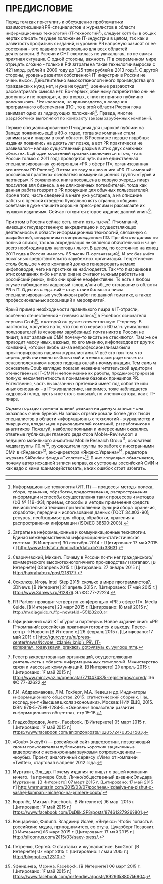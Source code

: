 ПРЕДИСЛОВИЕ
=====================

Перед тем как приступить к обсуждению проблематики взаимоотношений
PR-специалистов и журналистов в области информационных технологий
(IT-технологий[^1]), следует хотя бы в общих чертах описать текущее
положение IT-индустрии в целом, так как и развитость профильных изданий,
и уровень PR напрямую зависят от её состояния – это правило универсально
для всех областей деятельности. В России и СНГ сложилась не уникальная,
но не самая приятная ситуация. С одной стороны, важность IT в
современном мире отрицать сложно – только в РФ затраты на такие
технологии выросли с 421 млрд. рублей в 2009 году до 1,25 трлн рублей в
2013 году[^2]. С другой стороны, уровень развития собственной
IT-индустрии в России не очень высок. Действительно высокотехнологичного
производства для гражданских нужд нет, и уже не будет[^3]. Военные
разработки рассматривать смысла нет. Во-первых, обычному потребителю они
не доступны и не подходят, а, во-вторых, о них не принято публично
рассказывать. Что касается, не производства, а создания программного
обеспечения (ПО), то в этой области Россия пока занимает одно из
лидирующих положений[^4].
Правда, многие разработчики выполняют по контракту заказы зарубежных
компаний.

Первые специализированные IT-издания для широкой публики на Западе
появились ещё в 80-х годах, тогда же компании стали заниматься и пиаром
в этой области. В России же первые подобные издания появились на десять
лет позже, а вот PR практически не развивался – налицо существенный
разрыв в этих двух смежных областях. Ещё один косвенный признак
заключается в том, что в России только c 2011 года проводится чуть ли не
единственная специализированная конференция «PR в сфере IT»,
организованная агентством PR Partner[^5]. В этом же году вышла книга «PR
IT-компаний: российская практика» основателя коммуникационной группы
«Гуров и партнеры». К сожалению, книга посвящена в первую очередь пиару
продуктов для бизнеса, а не для конечных потребителей, тогда как данная
работа говорит о PR продукции для обычных пользователей. Кроме того,
часть сведений в книге уже устарела, а на описание работы с прессой
отведено буквально пять страниц с общими советами в духе «пишите хорошие
пресс-релизы и рассылайте их нужным изданиям». Сейчас готовится второе
издание данной книги[^6].

При этом в России сейчас есть почти пять тысяч[^7] IT-компаний, имеющих
государственную аккредитацию и осуществляющих деятельность в области
информационных технологий, связанную с разработкой, внедрением и
сопровождением ПО. Причём это далеко не полный список, так как
аккредитация не является обязательной и чаще всего необходима для
налоговых льгот. В целом, по состоянию на конец 2013 года в России
имелось 65 тысяч IT-организаций[^8]. И это без учёта локальных
представительств зарубежных организаций. Теоретически столь большое
число компаний должно генерировать немало инфоповодов, чего на практике
не наблюдается. Так что пиарщиков в этих компаниях либо нет или они не
считают нужным работать на российский рынок, либо они крайне
неэффективны. То есть в любом случае наблюдается кадровый голод и/или
общее отставание в области PR в IT. Одно из следствий – отсутствие
большого числа специализированных учебников и работ по данной тематике,
а также профессиональных ассоциаций и мероприятий.

Яркий пример необходимости правильного пиара в IT-отрасли, особенно
отечественной – гневная запись[^9] в Facebook основателя сервиса
Coub[^10], в которой он ругает отечественную IT-прессу. В частности,
жалуется на то, что про его сервис с 60 млн. уникальных пользователей (в
основном зарубежных) почти никто в России не пишет, а вот западные СМИ
почему-то писать не стесняются. Там же он приводит массу иных, важных,
по его мнению, инфоповодов от других компаний, которые якобы из-за
непрофессионализма были проигнорированы нашими журналистами. И всё это
при том, что сервис действительно любопытный и в некотором роде является
основоположником нового подвида онлайн-коммуникации. Тем самым
основатель Coub наглядно показал незнание читательской аудитории
отечественных IT-СМИ и непонимание их работы, продемонстрировав полную
некомпетентность в понимании базовых принципов PR. Естественно, часть
высказанных претензий имеет под собой те или иные основания – в
IT-журналистике, например, тоже наблюдается кадровый голод, пусть и не
столь сильный, по мнению автора, как в IT-пиаре.

Однако гораздо примечательней реакция на данную запись – она оказалась
очень бурной. На запись отреагировали более двух тысяч специалистов в
области информационных технологий – журналистов и пиарщиков, владельцев
и руководителей компаний, разработчиков и аналитиков. Пожалуй, наиболее
полными и интересными оказались ответные публикации главного редактора
Mobile-Review.com и ведущего мобильного аналитика Mobile Research
Group[^11], основателя медиагруппы i10.ru[^12], руководителя группы по
работе с иностранными СМИ в «Яндексе»[^13], экс-директора
«Яндекс.Украина»[^14], редактора журнала SKReview фонда «Сколково»[^15].
В них популярно объясняется, почему автор исходной записи неправ, как
устроены российский СМИ и как надо с ними взаимодействовать, каких
ошибок стоит избегать.



---


[^1]: Информационные технологии (ИТ, IT) — процессы, методы поиска, сбора, хранения, обработки, предоставления, распространения информации и способы осуществления таких процессов и методов (ФЗ №    149-ФЗ); приёмы, способы и методы применения средств вычислительной техники при выполнении функций сбора, хранения, обработки, передачи и использования данных (ГОСТ 34.003-90); ресурсы, необходимые для сбора, обработки, хранения и распространения информации (ISO/IEC 38500:2008).

[^2]: Затраты на информационные и коммуникационные технологии. Единая
    межведомственная информационно-статистическая система. \[В
    Интернете\] 30 сентябрь 2014 г. \[Цитировано: 17 май 2015 г.\]
    http://www.fedstat.ru/indicator/data.do?id=33631.

[^3]: Сваричевский, Михаил. Почему в России почти нет
    гражданского/коммерческого высокотехнологичного производства?
    Habrahabr. \[В Интернете\] 03 апрель 2015 г. \[Цитировано: 27 январь
    2015 г.\] http://habrahabr.ru/post/218171/.

[^4]: Осколков, Игорь Intel iStep 2015: сколько в мире программистов?.
    3DNews. \[В Интернете\] 21 апрель 2015 г. \[Цитировано: 17 май 2015
    г.\] http://www.3dnews.ru/912876. Эл ФС 77-22224.

[^5]: PR Partner проводит четвертую конференцию «PR в сфере IT». Media
    Guide. \[В Интернете\] 23 март 2015 г. \[Цитировано: 18 май 2015
    г.\] http://mediaguide.ru/?p=news&id=551282c8.

[^6]: Официальный сайт КГ «Гуров и партнеры». Новое издание книги «PR
    IT-компаний: российская практика» готовится к выходу. Пресс-центр →
    Новости \[В Интернете\] 26 февраль 2015 г. \[Цитировано: 17 май 2015
    г.\]
    http://gurovpr.ru/ru/press-center/news/Novoe\_izdanie\_knigi\_PR\_IT-kompaniy\_rossiyskaya\_praktika\_gotovitsya\_k\_vyihodu.html.

[^7]: Реестр аккредитованных организаций, осуществляющих деятельность в
    области информационных технологий. Министерство связи и массовых
    коммуникаций. \[В Интернете\] 20 апрель 2015 г. \[Цитировано: 17 май
    2015 г.\]
    http://www.minsvyaz.ru/opendata/7710474375-registergosaccred/. Эл ФС
    77-32622.

[^8]: Г.И. Абдрахманова, Л.М. Гохберг, М.А. Кевеш и др. Индикаторы
    информационного общества: 2015: статистический сборник. Нац. исслед.
    ун-т «Высшая школа экономики». Москва: НИУ ВШЭ, 2015. ISBN
    978-5-7598-1284-5. «Основные показатели развития информационного
    общества», стр.15-16.

[^9]: Гладкобородов, Антон. Facebook. \[В Интернете\] 05 март 2015 г.
    \[Цитировано: 17 май 2015 г.\]
    https://www.facebook.com/antonzoi/posts/10205724703534583.

[^10]: «Coub» («коуб») — российский сайт-видеохостинг, позволяющий своим
    пользователям публиковать короткие зацикленные видеоролики с
    несинхронным звуковым сопровождением — «коубы». Проект, аналогичный
    сервису «Vine» от компании «Twitter», стартовал в апреле 2012 года.

[^11]: Муртазин, Эльдар. Почему издания не пишут о вашей компании
    ничего. На примере Coub. Лично/общественный дневник Эльдара
    Муртазина. \[В Интернете\] 07 март 2015 г. \[Цитировано: 17 май 2015
    г.\]
    http://mrmurtazin.com/2015/03/07/pochemu-izdaniya-ne-pishut-o-vashej-kompanii-nichego-na-primere-coub/.

[^12]: Королёв, Михаил. Facebook. \[В Интернете\] 06 март 2015 г.
    \[Цитировано: 17 май 2015 г.\]
    https://www.facebook.com/DuDlik.SPB/posts/874612279269801.

[^13]: Концаренко, Филипп. Владимир Исаев, «Яндекс»: Чтобы попасть в
    российские медиа, приподнимитесь со стула. Цукерберг Позвонит. \[В
    Интернете\] 06 март 2015 г. \[Цитировано: 17 май 2015 г.\]
    http://siliconrus.com/2015/03/isaev-press/.

[^14]: Петренко, Сергей. О стартапах и журналистике. БлоGнот. \[В
    Интернете\] 07 март 2015 г. \[Цитировано: 17 май 2015 г.\]
    http://blognot.co/12310.

[^15]: Эфендиева, Марина. Facebook. \[В Интернете\] 06 март 2015 г.
    \[Цитировано: 17 май 2015 г.\]
    https://www.facebook.com/mefendieva/posts/892935880756904.